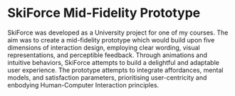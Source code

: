 # SkiForce Mid-Fidelity Prototype

SkiForce was developed as a University project for one of my courses. The aim was to create a mid-fidelity prototype which would build upon five dimensions of interaction design, employing clear wording, visual representations, and perceptible feedback. Through animations and intuitive behaviors, SkiForce attempts to build a delightful and adaptable user experience. The prototype attempts to integrate affordances, mental models, and satisfaction parameters, prioritising user-centricity and enbodying Human-Computer Interaction principles.
